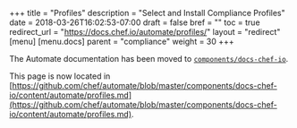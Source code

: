+++
title = "Profiles"
description = "Select and Install Compliance Profiles"
date = 2018-03-26T16:02:53-07:00
draft = false
bref = ""
toc = true
redirect_url = "https://docs.chef.io/automate/profiles/"
layout = "redirect"
[menu]
  [menu.docs]
    parent = "compliance"
    weight = 30
+++

The Automate documentation has been moved to [`components/docs-chef-io`](https://github.com/chef/automate/blob/master/components/docs-chef-io/).

This page is now located in [https://github.com/chef/automate/blob/master/components/docs-chef-io/content/automate/profiles.md](https://github.com/chef/automate/blob/master/components/docs-chef-io/content/automate/profiles.md).
